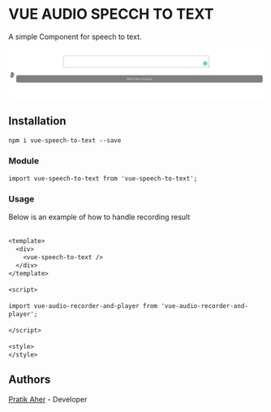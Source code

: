 # VUE AUDIO SPECCH TO TEXT

A simple Component for speech to text.

![](https://raw.githubusercontent.com/pratikaher88/vue-speech-to-text/master/Screenshot.png)

## Installation

```
npm i vue-speech-to-text --save
```

### Module
```
import vue-speech-to-text from 'vue-speech-to-text';
```

### Usage

Below is an example of how to handle recording result
```

<template>
  <div>
    <vue-speech-to-text />
  </div>
</template>
 
<script>

import vue-audio-recorder-and-player from 'vue-audio-recorder-and-player';

</script> 
 
<style>
</style> 
```

## Authors

[Pratik Aher](https://www.linkedin.com/in/pratikaher88/) - Developer


